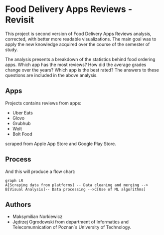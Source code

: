 # Food Delivery Apps Reviews - Revisit

This project is second version of  Food Delivery Apps Reviews analysis, corrected, with better more readable visualizations. The main goal was to apply the new knowledge acquired over the course of the semester of study.

The analysis presents a breakdown of the statistics behind food ordering apps. Which app has the most reviews? How did the average grades change over the years? Which app is the best rated? The answers to these questions are included in the above analysis.


## Apps

Projects contains reviews from apps:

- Uber Eats
- Glovo
- Grubhub
- Wolt
- Bolt Food

scraped from Apple App Store and Google Play Store.

## Process

And this will produce a flow chart:

```mermaid
graph LR
A[Scraping data from platforms] -- Data cleaning and merging --> B[Visual Analysis]-- Data processing -->C[Use of ML algorithms]

```

## Authors
- Maksymilian Norkiewicz
- Jędrzej Ogrodowski
from department of Informatics and Telecomunnication of Poznan`s University of Technology.
